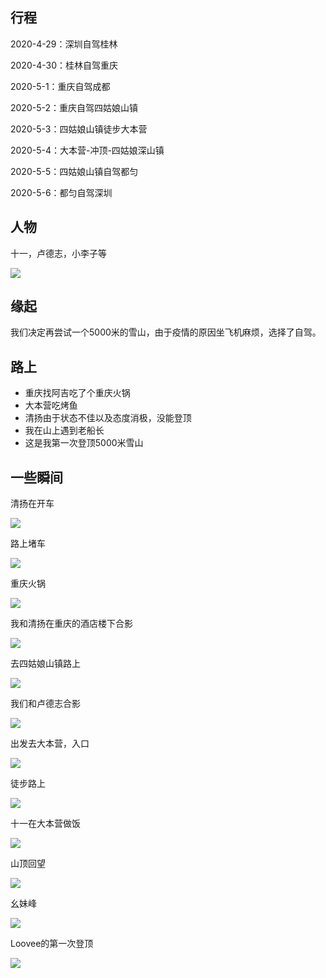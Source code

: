 ## 行程

2020-4-29：深圳自驾桂林

2020-4-30：桂林自驾重庆

2020-5-1：重庆自驾成都

2020-5-2：重庆自驾四姑娘山镇

2020-5-3：四姑娘山镇徒步大本营

2020-5-4：大本营-冲顶-四姑娘深山镇

2020-5-5：四姑娘山镇自驾都匀

2020-5-6：都匀自驾深圳


## 人物

十一，卢德志，小李子等

![](https://raw.githubusercontent.com/helloqingyang/mkdocs/main/docs/images/%E4%BA%8C%E5%B3%B0/1.jpg)

## 缘起

我们决定再尝试一个5000米的雪山，由于疫情的原因坐飞机麻烦，选择了自驾。

## 路上

* 重庆找阿吉吃了个重庆火锅
* 大本营吃烤鱼
* 清扬由于状态不佳以及态度消极，没能登顶
* 我在山上遇到老船长
* 这是我第一次登顶5000米雪山


## 一些瞬间

清扬在开车

![](https://raw.githubusercontent.com/helloqingyang/mkdocs/main/docs/images/%E4%BA%8C%E5%B3%B0/IMG_20200429_191235_1.jpg)

路上堵车

![](https://raw.githubusercontent.com/helloqingyang/mkdocs/main/docs/images/%E4%BA%8C%E5%B3%B0/IMG_20200430_165235_1.jpg)

重庆火锅

![](https://raw.githubusercontent.com/helloqingyang/mkdocs/main/docs/images/%E4%BA%8C%E5%B3%B0/IMG_20200430_212829.jpg)

我和清扬在重庆的酒店楼下合影

![](https://raw.githubusercontent.com/helloqingyang/mkdocs/main/docs/images/%E4%BA%8C%E5%B3%B0/IMG_20200501_121924_1.jpg)

去四姑娘山镇路上

![](https://raw.githubusercontent.com/helloqingyang/mkdocs/main/docs/images/%E4%BA%8C%E5%B3%B0/IMG_20200502_170118_1.jpg)

我们和卢德志合影

![](https://raw.githubusercontent.com/helloqingyang/mkdocs/main/docs/images/%E4%BA%8C%E5%B3%B0/IMG_20200502_175316_1.jpg)

出发去大本营，入口

![](https://raw.githubusercontent.com/helloqingyang/mkdocs/main/docs/images/%E4%BA%8C%E5%B3%B0/IMG_20200503_084304_1.jpg)

徒步路上

![](https://raw.githubusercontent.com/helloqingyang/mkdocs/main/docs/images/%E4%BA%8C%E5%B3%B0/IMG_20200503_102901_1.jpg)

十一在大本营做饭

![](https://raw.githubusercontent.com/helloqingyang/mkdocs/main/docs/images/%E4%BA%8C%E5%B3%B0/IMG_20200503_182127_1.jpg)

山顶回望

![](https://raw.githubusercontent.com/helloqingyang/mkdocs/main/docs/images/%E4%BA%8C%E5%B3%B0/IMG_20200504_084835_1.jpg)

幺妹峰

![](https://raw.githubusercontent.com/helloqingyang/mkdocs/main/docs/images/%E4%BA%8C%E5%B3%B0/IMG_20200504_084946_1.jpg)

Loovee的第一次登顶

![](https://raw.githubusercontent.com/helloqingyang/mkdocs/main/docs/images/%E4%BA%8C%E5%B3%B0/IMG_20200504_085918_1.jpg)